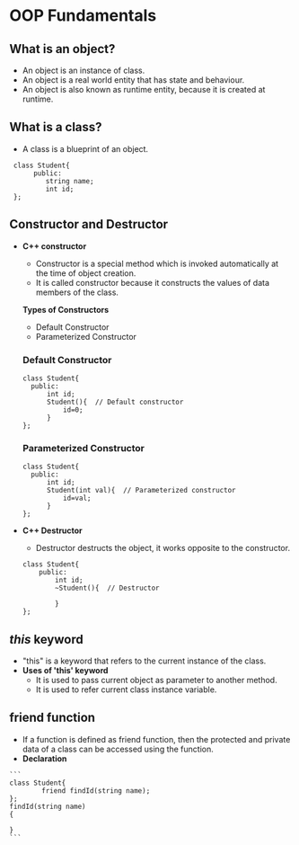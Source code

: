 # OOP Fundamentals

## What is an object?
  - An object is an instance of class.
  - An object is a real world entity that has state and behaviour.
  - An object is also known as runtime entity, because it is created at runtime.

## What is a class?
  - A class is a blueprint of an object.
  ``` 
   class Student{      
        public:        
           string name;
           int id;     
   };                   
   ```
## Constructor and Destructor

- **C++ constructor**
  - Constructor is a special method which is invoked automatically at the time of object creation.
  - It is called constructor because it constructs the values of data members of the class.

  **Types of Constructors**
  - Default Constructor
  - Parameterized Constructor
  ### Default Constructor
  ```
  class Student{
    public:
        int id;
        Student(){  // Default constructor
            id=0;
        }
  };
  ```
  ### Parameterized Constructor
  ```
  class Student{
    public:
        int id;
        Student(int val){  // Parameterized constructor
            id=val;
        }
  };
  ```

- **C++ Destructor**
    -  Destructor destructs the object, it works opposite to the constructor.
    ```
    class Student{
        public:
            int id;
            ~Student(){  // Destructor
                
            }
    };
    ```
## *this* keyword
   - "this" is a keyword that refers to the current instance of the class.
   - **Uses of 'this' keyword**
        - It is used to pass current object as parameter to another method.
        - It is used to refer current class instance variable.
        
## friend function
   - If a function is defined as friend function, then the protected and private data of a class can be accessed using the function.
   - **Declaration**

    ```
    class Student{
            friend findId(string name);
    };
    findId(string name)
    {

    }
    ```

